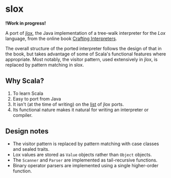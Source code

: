 # slox

**!Work in progress!**

A port of [jlox](https://github.com/munificent/craftinginterpreters/tree/master/java),
the Java implementation of a tree-walk interpreter for the *Lox* language,
from the online book [Crafting Interpreters](https://craftinginterpreters.com/).

The overall structure of the ported interpreter follows the design of that in the book,
but takes advantage of some of Scala's functional features where appropriate. Most notably,
the visitor pattern, used extensively in jlox, is replaced by pattern matching in slox.

## Why Scala?

1. To learn Scala
2. Easy to port from Java
3. It isn't (at the time of writing) on the
[list](https://github.com/munificent/craftinginterpreters/wiki/Lox-implementations)
of jlox ports.
4. Its functional nature makes it natural for writing an interpreter or compiler.

## Design notes

* The visitor pattern is replaced by pattern matching with case classes and sealed traits.
* Lox values are stored as `Value` objects rather than `Object` objects.
* The `Scanner` and `Parser` are implemented as tail-recursive functions.
* Binary operator parsers are implemented using a single higher-order function.
